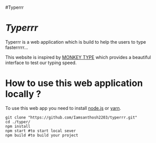 #Typerrr
<h1><i>Typerrr</i></h1>
<p>Typerrr is a web application which is build to help the users to type fasterrrrr...</p>
<p>This website is inspired by <a href="https://monkeytype.com/">MONKEY TYPE</a> which provides a beautiful interface to test our typing speed.</p>
<h1>How to use this web application locally ?</h1>
<p>To use this web app you need to install <a href="https://nodejs.org/en/download">node.js</a> or <a href="https://classic.yarnpkg.com/lang/en/docs/install/#windows-stable">yarn</a>.</p>
<code>git clone "https://github.com/Iamsanthosh2203/typerrr.git"
cd ./typer/
npm install
npm start #to start local sever
npm build #to build your project
</code>
